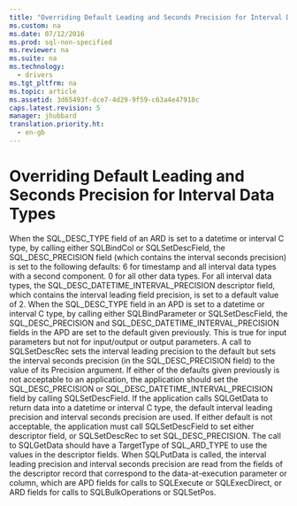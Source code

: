 ```yaml
---
title: "Overriding Default Leading and Seconds Precision for Interval Data Types"
ms.custom: na
ms.date: 07/12/2016
ms.prod: sql-non-specified
ms.reviewer: na
ms.suite: na
ms.technology: 
  - drivers
ms.tgt_pltfrm: na
ms.topic: article
ms.assetid: 3d65493f-dce7-4d29-9f59-c63a4e47918c
caps.latest.revision: 5
manager: jhubbard
translation.priority.ht: 
  - en-gb
---
```

# Overriding Default Leading and Seconds Precision for Interval Data Types
<?xml version="1.0" encoding="utf-8"?>
<developerReferenceWithoutSyntaxDocument xmlns="http://ddue.schemas.microsoft.com/authoring/2003/5" xmlns:xlink="http://www.w3.org/1999/xlink" xmlns:xsi="http://www.w3.org/2001/XMLSchema-instance" xsi:schemaLocation="http://ddue.schemas.microsoft.com/authoring/2003/5 http://dduestorage.blob.core.windows.net/ddueschema/developer.xsd">
  <introduction>
    <para>When the SQL_DESC_TYPE field of an ARD is set to a datetime or interval C type, by calling either <legacyBold>SQLBindCol</legacyBold> or <legacyBold>SQLSetDescField</legacyBold>, the SQL_DESC_PRECISION field (which contains the interval seconds precision) is set to the following defaults:  </para>
    <list class="bullet">
      <listItem>
        <para>6 for timestamp and all interval data types with a second component.</para>
      </listItem>
      <listItem>
        <para>0 for all other data types.</para>
      </listItem>
    </list>
    <para>For all interval data types, the SQL_DESC_DATETIME_INTERVAL_PRECISION descriptor field, which contains the interval leading field precision, is set to a default value of 2.</para>
    <para>When the SQL_DESC_TYPE field in an APD is set to a datetime or interval C type, by calling either <legacyBold>SQLBindParameter</legacyBold> or <legacyBold>SQLSetDescField</legacyBold>, the SQL_DESC_PRECISION and SQL_DESC_DATETIME_INTERVAL_PRECISION fields in the APD are set to the default given previously. This is true for input parameters but not for input/output or output parameters.</para>
    <para>A call to <legacyBold>SQLSetDescRec</legacyBold> sets the interval leading precision to the default but sets the interval seconds precision (in the SQL_DESC_PRECISION field) to the value of its <legacyItalic>Precision</legacyItalic> argument.</para>
    <para>If either of the defaults given previously is not acceptable to an application, the application should set the SQL_DESC_PRECISION or SQL_DESC_DATETIME_INTERVAL_PRECISION field by calling <legacyBold>SQLSetDescField</legacyBold>.</para>
    <para>If the application calls <legacyBold>SQLGetData</legacyBold> to return data into a datetime or interval C type, the default interval leading precision and interval seconds precision are used. If either default is not acceptable, the application must call <legacyBold>SQLSetDescField</legacyBold> to set either descriptor field, or <legacyBold>SQLSetDescRec</legacyBold> to set SQL_DESC_PRECISION. The call to <legacyBold>SQLGetData</legacyBold> should have a <legacyItalic>TargetType</legacyItalic> of SQL_ARD_TYPE to use the values in the descriptor fields.</para>
    <para>When <legacyBold>SQLPutData</legacyBold> is called, the interval leading precision and interval seconds precision are read from the fields of the descriptor record that correspond to the data-at-execution parameter or column, which are APD fields for calls to <legacyBold>SQLExecute</legacyBold> or <legacyBold>SQLExecDirect</legacyBold>, or ARD fields for calls to <legacyBold>SQLBulkOperations</legacyBold> or <legacyBold>SQLSetPos</legacyBold>.</para>
  </introduction>
  <relatedTopics />
</developerReferenceWithoutSyntaxDocument>